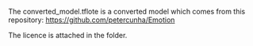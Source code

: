 The converted_model.tflote is a converted model which comes from this repository:
https://github.com/petercunha/Emotion


The licence is attached in the folder.